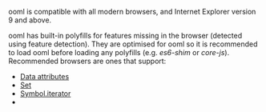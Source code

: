 ooml is compatible with all modern browsers, and Internet Explorer version 9 and above.

ooml has built-in polyfills for features missing in the browser (detected using feature detection). They are optimised for ooml so it is recommended to load ooml before loading any polyfills (e.g. *es6-shim* or *core-js*). Recommended browsers are ones that support:

- [Data attributes](https://developer.mozilla.org/en-US/docs/Web/HTML/Global_attributes/data-*)
- [Set](https://developer.mozilla.org/en/docs/Web/JavaScript/Reference/Global_Objects/Set)
- [Symbol.iterator](https://developer.mozilla.org/en-US/docs/Web/JavaScript/Reference/Global_Objects/Symbol/iterator)
- [<template>](https://developer.mozilla.org/en/docs/Web/HTML/Element/template)

ooml's versioning follows [semver](http://semver.org/). For example, with version *15.9.33*:

- **15** is the major number
- **9** is the minor number
- **33** is the patch number

When comparing two versions:

- A change in the major number denotes that there are incompatible differences between them.
- A change in the minor number but not the major number usually denotes that new features were added in the greater version.
- A change in only the patch number usually denotes that bugs were fixed in the greater version.
- They are only compatible if their *major* numbers are the same, regardless of their minor or patch numbers:
    - *15.9.33* **is** compatible with:
        - *15.10.7*
        - *15.8.33*
        - *15.1.8*
        - *15.9000.222*
    - *15.9.33* **is not** compatible with:
        - *16.5.0*
        - *14.9.33*
        - *0.1.8*
        - *3000.32.10*

Versions with a major number below 14 are deprecated and should not be used. They lack documentation, tests, and change history, and were only designed for private use. They are considered "prehistoric". Use them at your own risk.

To see all versions and change history, go [here](https://wilsonl.in/ooml/versions).
